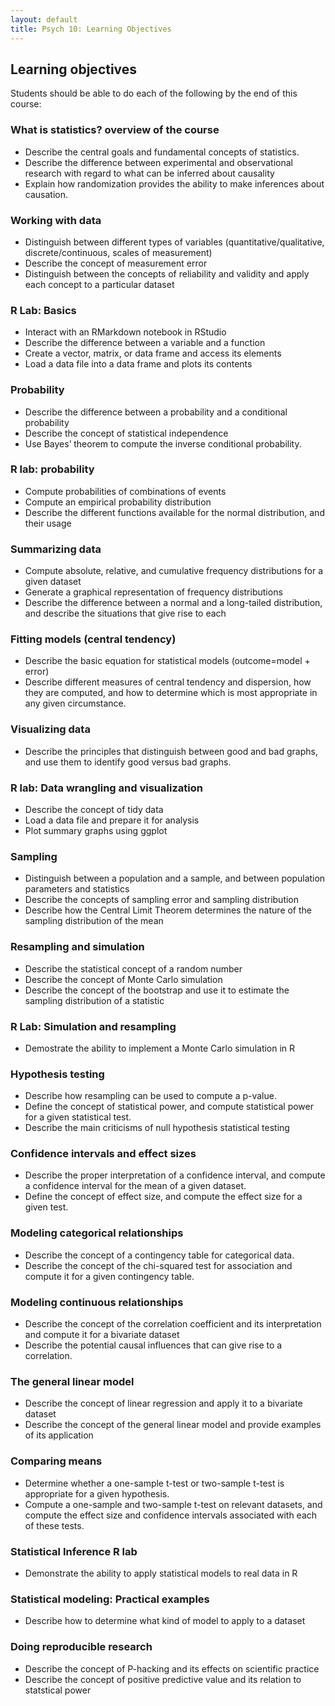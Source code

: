 ```yaml
---
layout: default
title: Psych 10: Learning Objectives
---
```

## Learning objectives

Students should be able to do each of the following by the end of this course:


### What is statistics? overview of the course
* Describe the central goals and fundamental concepts of statistics.
* Describe the difference between experimental and observational research with regard to what can be inferred about causality
* Explain how randomization provides the ability to make inferences about causation.

### Working with data 
* Distinguish between different types of variables (quantitative/qualitative, discrete/continuous, scales of measurement)
* Describe the concept of measurement error
* Distinguish between the concepts of reliability and validity and apply each concept to a particular dataset

### R Lab: Basics
* Interact with an RMarkdown notebook in RStudio
* Describe the difference between a variable and a function
* Create a vector, matrix, or data frame and access its elements
* Load a data file into a data frame and plots its contents

### Probability
* Describe the difference between a probability and a conditional probability
* Describe the concept of statistical independence
* Use Bayes’ theorem to compute the inverse conditional probability.

### R lab: probability
* Compute probabilities of combinations of events
* Compute an empirical probability distribution
* Describe the different functions available for the normal distribution, and their usage

### Summarizing data
* Compute absolute, relative, and cumulative frequency distributions for a given dataset
* Generate a graphical representation of frequency distributions
* Describe the difference between a normal and a long-tailed distribution, and describe the situations that give rise to each

### Fitting models (central tendency)
* Describe the basic equation for statistical models (outcome=model + error)
* Describe different measures of central tendency and dispersion, how they are computed, and how to determine which is most appropriate in any given circumstance.

### Visualizing data
* Describe the principles that distinguish between good and bad graphs, and use them to identify good versus bad graphs.

### R lab: Data wrangling and visualization
* Describe the concept of tidy data
* Load a data file and prepare it for analysis
* Plot summary graphs using ggplot

### Sampling
* Distinguish between a population and a sample, and between population parameters and statistics
* Describe the concepts of sampling error and sampling distribution
* Describe how the Central Limit Theorem determines the nature of the sampling distribution of the mean

### Resampling and simulation
* Describe the statistical concept of a random number
* Describe the concept of Monte Carlo simulation
* Describe the concept of the bootstrap and use it to estimate the sampling distribution of a statistic

### R Lab: Simulation and resampling
* Demostrate the ability to implement a Monte Carlo simulation in R

### Hypothesis testing
* Describe how resampling can be used to compute a p-value.
* Define the concept of statistical power, and compute statistical power for a given statistical test.
* Describe the main criticisms of null hypothesis statistical testing

### Confidence intervals and effect sizes
* Describe the proper interpretation of a confidence interval, and compute a confidence interval for the mean of a given dataset.
* Define the concept of effect size, and compute the effect size for a given test.

### Modeling categorical relationships
* Describe the concept of a contingency table for categorical data.
* Describe the concept of the chi-squared test for association and compute it for a given contingency table.

### Modeling continuous relationships
* Describe the concept of the correlation coefficient and its interpretation and compute it for a bivariate dataset
* Describe the potential causal influences that can give rise to a correlation.

### The general linear model
* Describe the concept of linear regression and apply it to a bivariate dataset
* Describe the concept of the general linear model and provide examples of its application

### Comparing means
* Determine whether a one-sample t-test or two-sample t-test is appropriate for a given hypothesis.
* Compute a one-sample and two-sample t-test on relevant datasets, and compute the effect size and confidence intervals associated with each of these tests.

### Statistical Inference R lab
* Demonstrate the ability to apply statistical models to real data in R

### Statistical modeling: Practical examples
* Describe how to determine what kind of model to apply to a dataset

### Doing reproducible research
* Describe the concept of P-hacking and its effects on scientific practice
* Describe the concept of positive predictive value and its relation to statstical power
